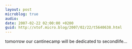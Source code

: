 ```yaml
---
layout: post
microblog: true
audio: 
date: 2007-02-22 02:00:00 +0200
guid: http://xtof.micro.blog/2007/02/22/t5640638.html
---
```

tomorrow our cantinecamp will be dedicated to secondlife...
